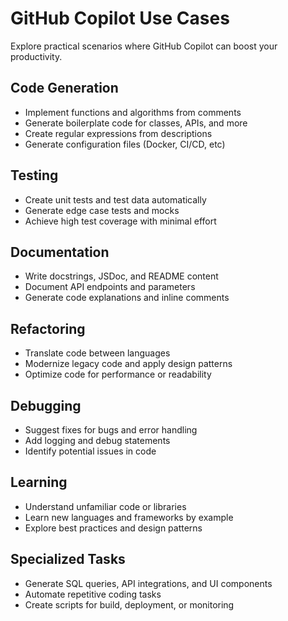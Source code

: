 # GitHub Copilot Use Cases

Explore practical scenarios where GitHub Copilot can boost your productivity.

## Code Generation

- Implement functions and algorithms from comments
- Generate boilerplate code for classes, APIs, and more
- Create regular expressions from descriptions
- Generate configuration files (Docker, CI/CD, etc)

## Testing

- Create unit tests and test data automatically
- Generate edge case tests and mocks
- Achieve high test coverage with minimal effort

## Documentation

- Write docstrings, JSDoc, and README content
- Document API endpoints and parameters
- Generate code explanations and inline comments

## Refactoring

- Translate code between languages
- Modernize legacy code and apply design patterns
- Optimize code for performance or readability

## Debugging

- Suggest fixes for bugs and error handling
- Add logging and debug statements
- Identify potential issues in code

## Learning

- Understand unfamiliar code or libraries
- Learn new languages and frameworks by example
- Explore best practices and design patterns

## Specialized Tasks

- Generate SQL queries, API integrations, and UI components
- Automate repetitive coding tasks
- Create scripts for build, deployment, or monitoring
